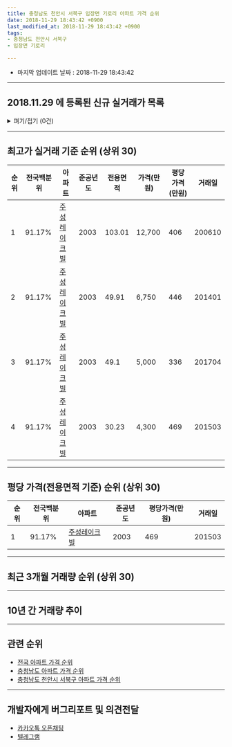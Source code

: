 ```yaml
---
title: 충청남도 천안시 서북구 입장면 기로리 아파트 가격 순위
date: 2018-11-29 18:43:42 +0900
last_modified_at: 2018-11-29 18:43:42 +0900
tags:
- 충청남도 천안시 서북구
- 입장면 기로리

---
```


* 마지막 업데이트 날짜 : 2018-11-29 18:43:42

---

## 2018.11.29 에 등록된 신규 실거래가 목록

<details>
<summary>펴기/접기 (0건)</summary>
<div markdown="1">

|아파트|준공년도|전용면적|가격(만원)|평당가격(만원)|거래일|전국백분위|
|---|---|---|---|---|---|---|
|없음|||||||


</div>
</details>

---

## 최고가 실거래 기준 순위 (상위 30)


|순위|전국백분위|아파트|준공년도|전용면적|가격(만원)|평당가격(만원)|거래일|
|---|---|---|---|---|---|---|---|
|1|91.17%|[주성레이크빌](https://search.naver.com/search.naver?query=%EC%B6%A9%EC%B2%AD%EB%82%A8%EB%8F%84+%EC%B2%9C%EC%95%88%EC%8B%9C+%EC%84%9C%EB%B6%81%EA%B5%AC+%EC%9E%85%EC%9E%A5%EB%A9%B4+%EA%B8%B0%EB%A1%9C%EB%A6%AC+%EC%A3%BC%EC%84%B1%EB%A0%88%EC%9D%B4%ED%81%AC%EB%B9%8C)|2003|103.01|12,700|406|200610|
|2|91.17%|[주성레이크빌](https://search.naver.com/search.naver?query=%EC%B6%A9%EC%B2%AD%EB%82%A8%EB%8F%84+%EC%B2%9C%EC%95%88%EC%8B%9C+%EC%84%9C%EB%B6%81%EA%B5%AC+%EC%9E%85%EC%9E%A5%EB%A9%B4+%EA%B8%B0%EB%A1%9C%EB%A6%AC+%EC%A3%BC%EC%84%B1%EB%A0%88%EC%9D%B4%ED%81%AC%EB%B9%8C)|2003|49.91|6,750|446|201401|
|3|91.17%|[주성레이크빌](https://search.naver.com/search.naver?query=%EC%B6%A9%EC%B2%AD%EB%82%A8%EB%8F%84+%EC%B2%9C%EC%95%88%EC%8B%9C+%EC%84%9C%EB%B6%81%EA%B5%AC+%EC%9E%85%EC%9E%A5%EB%A9%B4+%EA%B8%B0%EB%A1%9C%EB%A6%AC+%EC%A3%BC%EC%84%B1%EB%A0%88%EC%9D%B4%ED%81%AC%EB%B9%8C)|2003|49.1|5,000|336|201704|
|4|91.17%|[주성레이크빌](https://search.naver.com/search.naver?query=%EC%B6%A9%EC%B2%AD%EB%82%A8%EB%8F%84+%EC%B2%9C%EC%95%88%EC%8B%9C+%EC%84%9C%EB%B6%81%EA%B5%AC+%EC%9E%85%EC%9E%A5%EB%A9%B4+%EA%B8%B0%EB%A1%9C%EB%A6%AC+%EC%A3%BC%EC%84%B1%EB%A0%88%EC%9D%B4%ED%81%AC%EB%B9%8C)|2003|30.23|4,300|469|201503|


---

## 평당 가격(전용면적 기준) 순위 (상위 30)


|순위|전국백분위|아파트|준공년도|평당가격(만원)|거래일|
|---|---|---|---|---|---|
|1|91.17%|[주성레이크빌](https://search.naver.com/search.naver?query=%EC%B6%A9%EC%B2%AD%EB%82%A8%EB%8F%84+%EC%B2%9C%EC%95%88%EC%8B%9C+%EC%84%9C%EB%B6%81%EA%B5%AC+%EC%9E%85%EC%9E%A5%EB%A9%B4+%EA%B8%B0%EB%A1%9C%EB%A6%AC+%EC%A3%BC%EC%84%B1%EB%A0%88%EC%9D%B4%ED%81%AC%EB%B9%8C)|2003|469|201503|


---

## 최근 3개월 거래량 순위 (상위 30)


<div style="width:100%;">
    <canvas id="deal_count_ranking" height="250"></canvas>
</div>


<script>
new Chart(document.getElementById("deal_count_ranking"), {
    type: 'horizontalBar',
    data: {
        labels: ['주성레이크빌'],
        datasets: [{
            label: '실거래 수',
            data: [3],
            borderColor: "rgba(255, 0, 128, 1)",
            backgroundColor: "rgba(255, 0, 128, 0.5)",
            fill: false,
        }]
    },
    options: {
        responsive: true,
        title: {
            display: true,
            text: '최근 3개월 거래량 순위'
        },
        tooltips: {
            mode: 'index',
            intersect: false,
            callbacks: {
                title: function(tooltipItems, data) {
                    return "실거래 수:";
                },
                label: function(tooltipItem, data) {
                    return data.labels[tooltipItem.index] + ": " + tooltipItem.xLabel;
                }
            }
        },
        hover: {
            mode: 'nearest',
            intersect: true
        },
        scales: {
            xAxes: [{
                display: true,
                scaleLabel: {
                    display: true,
                    labelString: '실거래 수'
                },
                ticks: {
                    suggestedMin: 0,
                }
            }],
            yAxes: [{
                display: true,
                ticks: {
                    autoSkip: false,
                    callback: function(value, index, values) {
                        if (value.length > 15)
                            return value.substr(0, 13) + "...";
                        else
                            return value;
                    }
                },
                scaleLabel: {
                    display: false,
                }
            }]
        }
    }
});

</script>


---

## 10년 간 거래량 추이


<div style="width:100%;">
    <canvas id="deal_progress" height="250"></canvas>
</div>

<script>
new Chart(document.getElementById("deal_progress"), {
    type: 'line',
    data: {
        labels: ['200811','200812','200901','200902','200903','200904','200905','200906','200907','200908','200909','200910','200911','200912','201001','201002','201003','201004','201005','201006','201007','201008','201009','201010','201011','201012','201101','201102','201103','201104','201105','201106','201107','201108','201109','201110','201111','201112','201201','201202','201203','201204','201205','201206','201207','201208','201209','201210','201211','201212','201301','201302','201303','201304','201305','201306','201307','201308','201309','201310','201311','201312','201401','201402','201403','201404','201405','201406','201407','201408','201409','201410','201411','201412','201501','201502','201503','201504','201505','201506','201507','201508','201509','201510','201511','201512','201601','201602','201603','201604','201605','201606','201607','201608','201609','201610','201611','201612','201701','201702','201703','201704','201705','201706','201707','201708','201709','201710','201711','201712','201801','201802','201803','201804','201805','201806','201807','201808','201809','201810','201811'],
        datasets: [{
            label: '실거래 수',
            pointRadius: 1,
            data: [0, 2, 1, 0, 1, 2, 1, 0, 1, 1, 1, 1, 1, 1, 0, 0, 4, 0, 0, 3, 0, 0, 0, 2, 0, 0, 0, 0, 0, 3, 0, 1, 2, 1, 1, 2, 3, 3, 2, 5, 8, 11, 7, 5, 0, 4, 3, 5, 4, 4, 2, 2, 2, 4, 6, 4, 5, 4, 0, 1, 0, 2, 3, 2, 0, 2, 0, 2, 2, 0, 4, 0, 0, 1, 0, 0, 1, 0, 2, 0, 0, 0, 0, 0, 1, 2, 1, 0, 0, 0, 1, 0, 1, 2, 0, 0, 0, 0, 1, 2, 3, 2, 3, 1, 0, 3, 1, 2, 1, 0, 0, 0, 3, 2, 2, 1, 3, 1, 1, 2, 0],
            borderColor: "rgba(255, 201, 14, 1)",
            backgroundColor: "rgba(255, 201, 14, 0.5)",
            fill: true,
        }]
    },
    options: {
        responsive: true,
        title: {
            display: true,
            text: '10년간 거래량 추이'
        },
        tooltips: {
            mode: 'index',
            intersect: false,
        },
        hover: {
            mode: 'nearest',
            intersect: true
        },
        scales: {
            xAxes: [{
                display: true,
                scaleLabel: {
                    display: true,
                    labelString: '년/월'
                }
            }],
            yAxes: [{
                display: true,
                ticks: {
                    suggestedMin: 0,
                },
                scaleLabel: {
                    display: true,
                    labelString: '실거래 수'
                }
            }]
        }
    }
});

</script>


---

## 관련 순위

- [전국 아파트 가격 순위](https://inasie.github.io/apt-ranking/전국)
- [충청남도 아파트 가격 순위](https://inasie.github.io/apt-ranking/충청남도)
- [충청남도 천안시 서북구 아파트 가격 순위](https://inasie.github.io/apt-ranking/충청남도-천안시-서북구)


---

## 개발자에게 버그리포트 및 의견전달

- [카카오톡 오픈채팅](https://open.kakao.com/o/gLJUAP4)
- [텔레그램](https://t.me/inasie)

